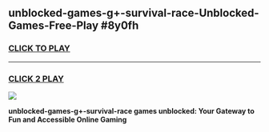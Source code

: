 
## unblocked-games-g+-survival-race-Unblocked-Games-Free-Play #8y0fh
<h3>
<a href="https://us.freeplayer.one?title=unblocked-games-g+-survival-race&ref=9M">CLICK TO PLAY</a></h3>
<hr>

<h3>
<a href="https://us.freeplayer.one?title=unblocked-games-g+-survival-race&ref=9M">CLICK 2 PLAY</a>
  
</h3>

<a href="https://us.freeplayer.one?title=unblocked-games-g+-survival-race&ref=9M"><img src="https://clearcache.store/games.png"></a>


**unblocked-games-g+-survival-race games unblocked: Your Gateway to Fun and Accessible Online Gaming**
